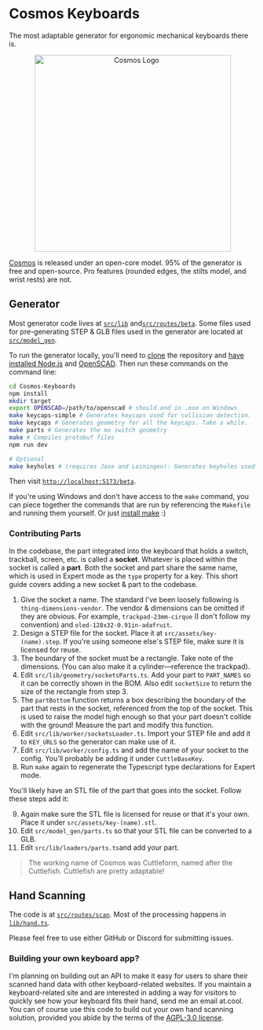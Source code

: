 # Cosmos Keyboards

The most adaptable generator for ergonomic mechanical keyboards there is.

<p align="center">
   <a href="https://ryanis.cool/cosmos"><img alt="Cosmos Logo" height="400px" src="static/keyboard2.png" /></a>
</p>

[Cosmos](https://ryanis.cool/cosmos) is released under an open-core model. 95% of the generator is free and open-source. Pro features (rounded edges, the stilts model, and wrist rests) are not.

## Generator

Most generator code lives at [`src/lib`] and[`src/routes/beta`]. Some files used for pre-generating STEP & GLB files used in the generator are located at [`src/model_gen`].

[`src/lib`]: https://github.com/rianadon/Cosmos-Keyboards/tree/main/src/lib
[`src/routes/beta`]: https://github.com/rianadon/Cosmos-Keyboards/tree/main/src/routes/beta
[`src/model_gen`]: https://github.com/rianadon/Cosmos-Keyboards/tree/main/src/model_gen

To run the generator locally, you'll need to [clone] the repository and [have installed Node.js][nodejs] and [OpenSCAD]. Then run these commands on the command line:

[clone]: https://docs.github.com/en/repositories/creating-and-managing-repositories/cloning-a-repository
[nodejs]: https://nodejs.org/en/learn/getting-started/how-to-install-nodejs
[OpenSCAD]: https://openscad.org/downloads.html

```bash
cd Cosmos-Keyboards
npm install
mkdir target
export OPENSCAD=/path/to/openscad # should end in .exe on Windows
make keycaps-simple # Generates keycaps used for collision detection.
make keycaps # Generates geometry for all the keycaps. Take a while.
make parts # Generates the mx switch geometry
make # Compiles protobuf files
npm run dev

# Optional
make keyholes # (requires Java and Leiningen): Generates keyholes used in the Dactyl generator
```

Then visit [`http://localhost:5173/beta`](http://localhost:5173/beta).

If you're using Windows and don't have access to the `make` command, you can piece together the commands that are run by referencing the `Makefile` and running them yourself. Or just [install make](https://stackoverflow.com/a/73862277) :)

### Contributing Parts

In the codebase, the part integrated into the keyboard that holds a switch, trackball, screen, etc. is called a **socket**. Whatever is placed within the socket is called a **part**. Both the socket and part share the same name, which is used in Expert mode as the `type` property for a key. This short guide covers adding a new socket & part to the codebase.

1. Give the socket a name. The standard I've been loosely following is `thing-dimensions-vendor`. The vendor & dimensions can be omitted if they are obvious. For example, `trackpad-23mm-cirque` (I don't follow my convention) and `oled-128x32-0.91in-adafruit`.
2. Design a STEP file for the socket. Place it at `src/assets/key-(name).step`. If you're using someone else's STEP file, make sure it is licensed for reuse.
3. The boundary of the socket must be a rectangle. Take note of the dimensions. (You can also make it a cylinder—reference the trackpad).
4. Edit `src/lib/geometry/socketsParts.ts`. Add your part to `PART_NAMES` so it can be correctly shown in the BOM. Also edit `socketSize` to return the size of the rectangle from step 3.
5. The `partBottom` function returns a box describing the boundary of the part that rests in the socket, referenced from the top of the socket. This is used to raise the model high enough so that your part doesn't collide with the ground! Measure the part and modify this function.
6. Edit `src/lib/worker/socketsLoader.ts`. Import your STEP file and add it to `KEY_URLS` so the generator can make use of it.
7. Edit `src/lib/worker/config.ts` and add the name of your socket to the config. You'll probably be adding it under `CuttleBaseKey`.
8. Run `make` again to regenerate the Typescript type declarations for Expert mode.

You'll likely have an STL file of the part that goes into the socket. Follow these steps add it:

9. Again make sure the STL file is licensed for reuse or that it's your own. Place it under `src/assets/key-(name).stl`.
10. Edit `src/model_gen/parts.ts` so that your STL file can be converted to a GLB.
11. Edit `src/lib/loaders/parts.ts`and add your part.

> The working name of Cosmos was Cuttleform, named after the Cuttlefish. Cuttlefish are pretty adaptable!

## Hand Scanning

The code is at [`src/routes/scan`](https://github.com/rianadon/Cosmos-Keyboards/tree/main/src/routes/scan). Most of the processing happens in [`lib/hand.ts`](https://github.com/rianadon/Cosmos-Keyboards/tree/main/src/routes/scan/lib/hand.ts).

Please feel free to use either GitHub or Discord for submitting issues.

### Building your own keyboard app?

I'm planning on building out an API to make it easy for users to share their scanned hand data with other keyboard-related websites. If you maintain a keyboard-related site and are interested in adding a way for visitors to quickly see how your keyboard fits their hand, send me an email at.cool. You can of course use this code to build out your own hand scanning solution, provided you abide by the terms of the [AGPL-3.0 license](https://github.com/rianadon/Cosmos-Keyboards/blob/main/LICENSE).

